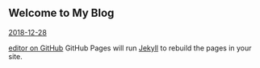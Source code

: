 ## Welcome to My Blog

[2018-12-28](./2018-12-28.md)
 
 
[editor on GitHub](https://github.com/haipengqu/Blog/edit/master/README.md)
GitHub Pages will run [Jekyll](https://jekyllrb.com/) to rebuild the pages in your site.  


